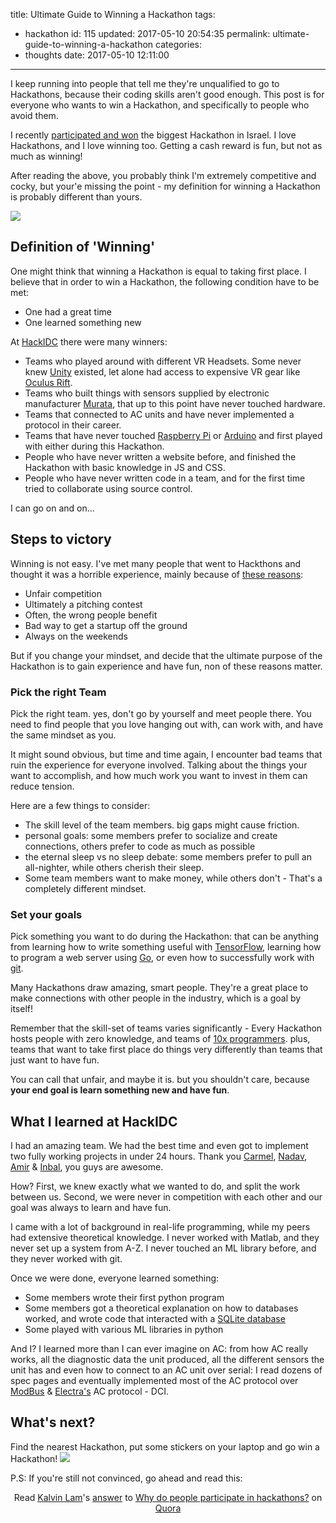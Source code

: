 title: Ultimate Guide to Winning a Hackathon
tags:
  - hackathon
id: 115
updated: 2017-05-10 20:54:35
permalink: ultimate-guide-to-winning-a-hackathon
categories:
  - thoughts
date: 2017-05-10 12:11:00
---

I keep running into people that tell me they're unqualified to go to Hackathons, because their coding skills aren't good enough. This post is for everyone who wants to win a Hackathon, and specifically to people who avoid them. 
 
I recently [participated and won](/2017/04/29/1st-place-hackidc/) the biggest Hackathon in Israel. I love Hackathons, and I love winning too. Getting a cash reward is fun, but not as much as winning!

After reading the above, you probably think I'm extremely competitive and cocky, but your'e missing the point - my definition for winning a Hackathon is probably different than yours.

![](/images/2017/05/hackathon-people.jpg)

<!-- more -->

## Definition of 'Winning'

One might think that winning a Hackathon is equal to taking first place.
I believe that in order to win a Hackathon, the following condition have to be met:
* One had a great time
* One learned something new

At [HackIDC](https://2017.hackidc.com) there were many winners:
*  Teams who played around with different VR Headsets. Some never knew [Unity](https://unity3d.com/) existed, let alone had access to expensive VR gear like [Oculus Rift](https://www.oculus.com).
* Teams who built things with sensors supplied by electronic manufacturer [Murata](http://www.murata.com/), that up to this point have never touched hardware.
* Teams that connected to AC units and have never implemented a protocol in their career.
* Teams that have never touched [Raspberry Pi](https://www.raspberrypi.org/) or [Arduino](https://www.arduino.cc/) and first played with either during this Hackathon.
* People who have never written a website before, and finished the Hackathon with basic knowledge in JS and CSS.
* People who have never written code in a team, and for the first time tried to collaborate using source control.

I can go on and on...

## Steps to victory

Winning is not easy. I've met many people that went to Hackthons and thought it was a horrible experience, mainly because of [these reasons](https://www.techinasia.com/5-reasons-starting-hate-hackathons):
* Unfair competition
* Ultimately a pitching contest
* Often, the wrong people benefit
* Bad way to get a startup off the ground
* Always on the weekends


But if you change your mindset, and decide that the ultimate purpose of the Hackathon is to gain experience and have fun, non of these reasons matter.

### Pick the right Team

Pick the right team. yes, don't go by yourself and meet people there. You need to find people that you love hanging out with, can work with, and have the same mindset as you.

It might sound obvious, but time and time again, I encounter bad teams that ruin the experience for everyone involved. Talking about the things your want to accomplish, and how much work you want to invest in them can reduce tension.

Here are a few things to consider:
- The skill level of the team members. big gaps might cause friction.
- personal goals: some members prefer to socialize and create connections, others prefer to code as much as possible
- the eternal sleep vs no sleep debate: some members prefer to pull an all-nighter, while others cherish their sleep.
- Some team members want to make money, while others don't - That's a completely different mindset.

### Set your goals

Pick something you want to do during the Hackathon: that can be anything from learning how to write something useful with [TensorFlow](https://www.tensorflow.org/), learning how to program a web server using [Go](https://golang.org/), or even how to successfully work with [git](https://git-scm.com/).

Many Hackathons draw amazing, smart people. They're a great place to make connections with other people in the industry, which is a goal by itself!

Remember that the skill-set of teams varies significantly - Every Hackathon hosts people with zero knowledge, and teams of [10x programmers](https://www.quora.com/Software-Engineering-What-is-the-truth-of-10x-programmers). plus, teams that want to take first place do things very differently than teams that just want to have fun. 

You can call that unfair, and maybe it is. but you shouldn't care, because **your end goal is learn something new and have fun**.

## What I learned at HackIDC

I had an amazing team. We had the best time and even got to implement two fully working projects in under 24 hours. Thank you [Carmel](https://www.linkedin.com/in/carmel-rabinovitz/), [Nadav](https://www.linkedin.com/in/nadav-eliyahu-b2b892125/), [Amir](https://www.linkedin.com/in/amirlivne/) & [Inbal](https://www.linkedin.com/in/inbal-ben-yehuda-08a248a2/), you guys are awesome.

How? First, we knew exactly what we wanted to do, and split the work between us.
Second, we were never in competition with each other and our goal was always to learn and have fun.

I came with a lot of background in real-life programming, while my peers had extensive theoretical knowledge. I never worked with Matlab, and they never set up a system from A-Z. I never touched an ML library before, and they never worked with git.

Once we were done, everyone learned something:
- Some members wrote their first python program
- Some members got a theoretical explanation on how to databases worked, and wrote code that interacted with a [SQLite database](https://www.sqlite.org/)
- Some played with various ML libraries in python


And I? I learned more than I can ever imagine on AC: from how AC really works, all the diagnostic data the unit produced, all the different sensors the unit has and even how to connect to an AC unit over serial: I read dozens of spec pages and eventually implemented most of the AC protocol over [ModBus](https://en.wikipedia.org/wiki/Modbus) & [Electra's](http://www.electra-hvac.com/) AC  protocol - DCI.

## What's next?

Find the nearest Hackathon, put some stickers on your laptop and go win a Hackathon!
![](/images/2017/05/so_much_win.jpg)

P.S: If you're still not convinced, go ahead and read this:
<p align="center">
<span class='quora-content-embed' data-name='Why-do-people-participate-in-hackathons/answer/Kalvin-Lam'>Read <a class='quora-content-link' data-width='559' load-full-answer='False' data-key='d771208e0a99c7b288383badbb8a2bac' data-id='29908544' data-embed='nvhfhuc' href='https://www.quora.com/Why-do-people-participate-in-hackathons/answer/Kalvin-Lam' data-type='answer' data-height='250'><a href='https://www.quora.com/Kalvin-Lam'>Kalvin Lam</a>&#039;s <a href='/Why-do-people-participate-in-hackathons#ans29908544'>answer</a> to <a href='/Why-do-people-participate-in-hackathons' ref='canonical'><span class="rendered_qtext">Why do people participate in hackathons?</span></a></a> on <a href='https://www.__nousername__.main.quora.com'>Quora</a><script type="text/javascript" src="https://www.quora.com/widgets/content"></script></span>
</p>
